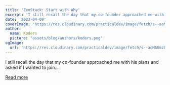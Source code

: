 ```yaml
---
title: 'ZenStack: Start with Why'
excerpt: 'I still recall the day that my co-founder approached me with his plans and asked if I wanted to join...'
date: '2023-04-09'
coverImage: 'https://res.cloudinary.com/practicaldev/image/fetch/s--aoMAUmz8--/c_imagga_scale,f_auto,fl_progressive,h_420,q_auto,w_1000/https://dev-to-uploads.s3.amazonaws.com/uploads/articles/eecyylnfrhovdmjkhv4c.png'
author:
  name: Koders
  picture: "assets/blog/authors/koders.png"
ogImage:
  url: 'https://res.cloudinary.com/practicaldev/image/fetch/s--aoMAUmz8--/c_imagga_scale,f_auto,fl_progressive,h_420,q_auto,w_1000/https://dev-to-uploads.s3.amazonaws.com/uploads/articles/eecyylnfrhovdmjkhv4c.png'
---
```


I still recall the day that my co-founder approached me with his plans and asked if I wanted to join...

[Read more](https://dev.to/zenstack/zenstack-start-with-why-2c2m)
